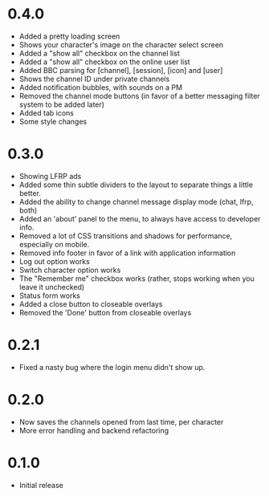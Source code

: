 # 0.4.0
- Added a pretty loading screen
- Shows your character's image on the character select screen
- Added a "show all" checkbox on the channel list
- Added a "show all" checkbox on the online user list
- Added BBC parsing for [channel], [session], [icon] and [user]
- Shows the channel ID under private channels
- Added notification bubbles, with sounds on a PM
- Removed the channel mode buttons (in favor of a better messaging filter system to be added later)
- Added tab icons
- Some style changes

# 0.3.0
- Showing LFRP ads
- Added some thin subtle dividers to the layout to separate things a little better.
- Added the ability to change channel message display mode (chat, lfrp, both)
- Added an 'about' panel to the menu, to always have access to developer info.
- Removed a lot of CSS transitions and shadows for performance, especially on mobile.
- Removed info footer in favor of a link with application information
- Log out option works
- Switch character option works
- The "Remember me" checkbox works (rather, stops working when you leave it unchecked)
- Status form works
- Added a close button to closeable overlays
- Removed the 'Done' button from closeable overlays

# 0.2.1
- Fixed a nasty bug where the login menu didn't show up.

# 0.2.0
- Now saves the channels opened from last time, per character
- More error handling and backend refactoring

# 0.1.0
- Initial release
